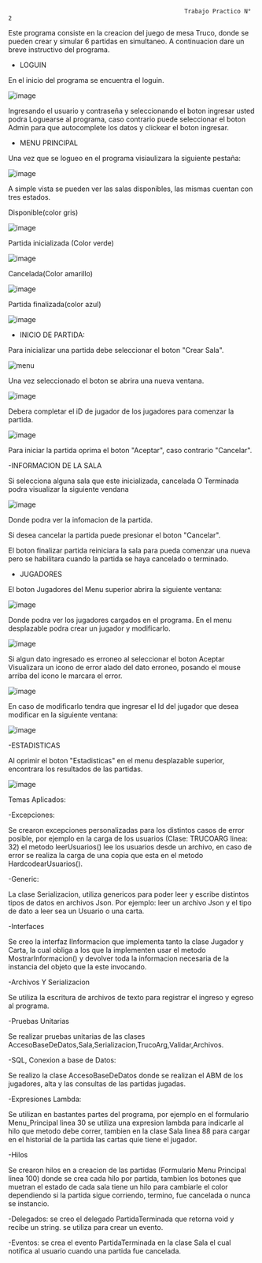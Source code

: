                                                       Trabajo Practico N° 2
                                                     
Este programa consiste en la creacion del juego de mesa Truco, donde se pueden crear y simular 6 partidas en simultaneo.
A continuacion dare un breve instructivo del programa.

- LOGUIN

En el inicio del programa se encuentra el loguin.

![image](https://user-images.githubusercontent.com/68253845/204281252-96e943ec-9490-40da-a9a9-3e6f5b99fb79.png)

Ingresando el usuario y contraseña y seleccionando el boton ingresar usted podra Loguearse al programa, caso contrario puede seleccionar el boton Admin para que autocomplete los datos y clickear el boton ingresar.

- MENU PRINCIPAL

Una vez que se logueo en el programa visiaulizara la siguiente pestaña:

![image](https://user-images.githubusercontent.com/68253845/204283580-c8bfed9b-0790-416e-8280-4963ae63dba8.png)
 
 A simple vista se pueden ver las salas disponibles, las mismas cuentan con tres estados.
 
 Disponible(color gris)
 
 ![image](https://user-images.githubusercontent.com/68253845/204284849-d9896ccd-e725-4f3d-a612-9be254b19972.png)
 
 Partida inicializada (Color verde)
 
 ![image](https://user-images.githubusercontent.com/68253845/204285206-0e6fdd63-db95-45cb-ae27-f3bd193fff14.png)
 
 Cancelada(Color amarillo)
 
 ![image](https://user-images.githubusercontent.com/68253845/204284578-0d83b060-9e39-40c0-a194-ac21de5e4f67.png)

Partida finalizada(color azul)

![image](https://user-images.githubusercontent.com/68253845/204285378-f21969eb-f846-46da-9061-5f57960293c8.png)

- INICIO DE PARTIDA:

Para inicializar una partida debe seleccionar el boton "Crear Sala". 

![menu](https://user-images.githubusercontent.com/68253845/204288557-f483ef16-101a-4c73-9a12-ae41dafbf195.PNG)

Una vez seleccionado el boton se abrira una nueva ventana.

![image](https://user-images.githubusercontent.com/68253845/204288927-ad3f084c-e618-4b9c-8edc-0834c34718a6.png)

Debera completar el iD de jugador de los jugadores para comenzar la partida.

![image](https://user-images.githubusercontent.com/68253845/204290037-c73f2716-f878-4844-a755-6834afadadd5.png)

Para iniciar la partida oprima el boton "Aceptar", caso contrario "Cancelar".

-INFORMACION DE LA SALA

Si selecciona alguna sala que este inicializada, cancelada O Terminada podra visualizar la siguiente vendana

![image](https://user-images.githubusercontent.com/68253845/204347475-9dec8200-ee82-4727-9f61-00178336a77f.png)

Donde podra ver la infomacion de la partida.

Si desea cancelar la partida puede presionar el boton "Cancelar".

El boton finalizar partida reiniciara la sala para pueda comenzar una nueva pero se habilitara cuando la partida se haya cancelado o terminado.


- JUGADORES

El boton Jugadores del Menu superior abrira la siguiente ventana:

![image](https://user-images.githubusercontent.com/68253845/204299015-f2221ac4-2d94-4509-941b-623575a124bc.png)

Donde podra ver los jugadores cargados en el programa. En el menu desplazable podra crear un jugador y modificarlo.

![image](https://user-images.githubusercontent.com/68253845/204300385-bc0dd851-555b-4fda-85c9-29e681316003.png)

Si algun dato ingresado es erroneo al seleccionar el boton Aceptar Visualizara un icono de error alado del dato erroneo, posando el mouse arriba del icono le marcara el error.

![image](https://user-images.githubusercontent.com/68253845/204301846-80624ebb-1afb-4dfa-b37b-6bc5ac619e4a.png)

En caso de modificarlo tendra que ingresar el Id del jugador que desea modificar en la siguiente ventana:

![image](https://user-images.githubusercontent.com/68253845/204300590-10a6e7ed-d754-4c5b-b40d-550b201238cb.png)

-ESTADISTICAS

Al oprimir el boton "Estadisticas" en el menu desplazable superior, encontrara los resultados de las partidas.

![image](https://user-images.githubusercontent.com/68253845/204528471-cb7dec01-340c-4ece-a691-e46d91a203d4.png)

Temas Aplicados:

-Excepciones:

Se crearon excepciones personalizadas para los distintos casos de error posible, por ejemplo en la carga de los usuarios (Clase: TRUCOARG linea: 32) el metodo leerUsuarios() lee los usuarios desde un archivo, en caso de error se realiza la carga de una copia que esta en el metodo HardcodearUsuarios().

-Generic:

La clase Serializacion, utiliza genericos para poder leer y escribe distintos tipos de datos en archivos Json.
Por ejemplo: leer un archivo Json y el tipo de dato a leer sea un Usuario o una carta.

-Interfaces

Se creo la interfaz IInformacion que implementa tanto la clase Jugador y Carta, la cual obliga a los que la implementen  usar el metodo MostrarInformacion() y devolver toda la informacion necesaria de la instancia del objeto que la este invocando.

-Archivos Y Serializacion

Se utiliza la escritura de archivos de texto para registrar el ingreso y egreso al programa.

-Pruebas Unitarias

Se realizar pruebas unitarias de las clases AccesoBaseDeDatos,Sala,Serializacion,TrucoArg,Validar,Archivos.

-SQL, Conexion a base de Datos:

Se realizo la clase AccesoBaseDeDatos donde se realizan el ABM de los jugadores, alta y las consultas de las partidas jugadas.

-Expresiones Lambda:

Se utilizan en bastantes partes del programa, por ejemplo en el formulario Menu_Principal linea 30 se utiliza una expresion lambda para indicarle al hilo que metodo debe correr, tambien en la clase Sala linea 88 para cargar en el historial de la partida las cartas quie tiene el jugador.

-Hilos

Se crearon hilos en a creacion de las partidas (Formulario Menu Principal linea 100) donde se crea cada hilo por partida, tambien los botones que muetran el estado de cada sala tiene un hilo para cambiarle el color dependiendo si la partida sigue corriendo, termino, fue cancelada o nunca se instancio.

-Delegados: se creo el delegado PartidaTerminada que retorna void y recibe un string. se utiliza para crear un evento.

-Eventos: se crea el evento PartidaTerminada en la clase Sala el cual notifica al usuario cuando una partida fue cancelada.



 

